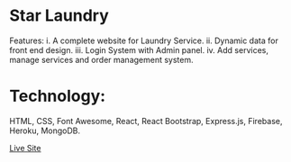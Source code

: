 # Star Laundry

Features:
i. A complete website for Laundry Service.
ii. Dynamic data for front end design.
iii. Login System with Admin panel.
iv. Add services, manage services and order management system.

# Technology:
HTML, CSS, Font Awesome, React, React Bootstrap, Express.js, Firebase, Heroku, MongoDB.

<a href="https://star-laundry.web.app/">Live Site</a>
